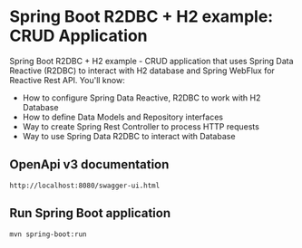 # Spring Boot R2DBC + H2 example: CRUD Application

Spring Boot R2DBC + H2 example - CRUD application that uses Spring Data Reactive (R2DBC) to interact with H2 database and Spring WebFlux for Reactive Rest API. You'll know:
- How to configure Spring Data Reactive, R2DBC to work with H2 Database
- How to define Data Models and Repository interfaces
- Way to create Spring Rest Controller to process HTTP requests
- Way to use Spring Data R2DBC to interact with Database

## OpenApi v3 documentation
```
http://localhost:8080/swagger-ui.html
```

## Run Spring Boot application
```
mvn spring-boot:run
```

